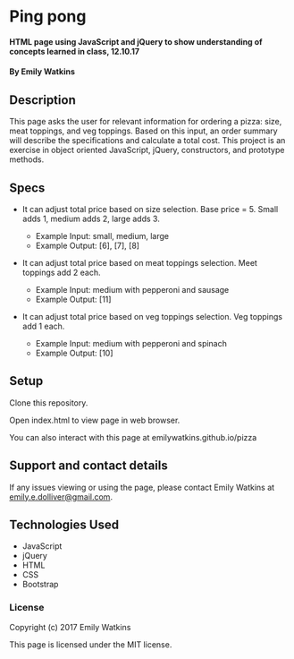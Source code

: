 # Ping pong

#### HTML page using JavaScript and jQuery to show understanding of concepts learned in class, 12.10.17

#### By **Emily Watkins**

## Description

This page asks the user for relevant information for ordering a pizza: size, meat toppings, and veg toppings. Based on this input, an order summary will describe the specifications and calculate a total cost. This project is an exercise in object oriented JavaScript, jQuery, constructors, and prototype methods.

## Specs

* It can adjust total price based on size selection. Base price = 5. Small adds 1, medium adds 2, large adds 3.
  * Example Input: small, medium, large
  * Example Output: [6], [7], [8]

* It can adjust total price based on meat toppings selection. Meet toppings add 2 each.
  * Example Input: medium with pepperoni and sausage
  * Example Output: [11]

* It can adjust total price based on veg toppings selection. Veg toppings add 1 each.
  * Example Input: medium with pepperoni and spinach
  * Example Output: [10]

## Setup

Clone this repository.

Open index.html to view page in web browser.

You can also interact with this page at emilywatkins.github.io/pizza

## Support and contact details

If any issues viewing or using the page, please contact Emily Watkins at emily.e.dolliver@gmail.com.

## Technologies Used

* JavaScript
* jQuery
* HTML
* CSS
* Bootstrap

### License

Copyright (c) 2017 Emily Watkins

This page is licensed under the MIT license.

